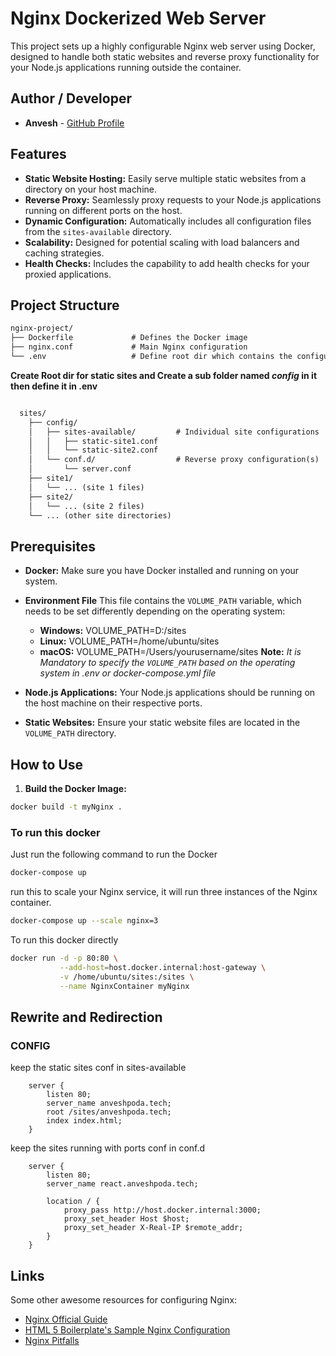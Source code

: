 # Nginx Dockerized Web Server

This project sets up a highly configurable Nginx web server using Docker, designed to handle both static websites and reverse proxy functionality for your Node.js applications running outside the container.

## Author / Developer

- **Anvesh** - [GitHub Profile](https://github.com/Anveshpoda)


## Features

* **Static Website Hosting:** Easily serve multiple static websites from a directory on your host machine.
* **Reverse Proxy:** Seamlessly proxy requests to your Node.js applications running on different ports on the host.
* **Dynamic Configuration:**  Automatically includes all configuration files from the `sites-available` directory.
* **Scalability:** Designed for potential scaling with load balancers and caching strategies.
* **Health Checks:** Includes the capability to add health checks for your proxied applications.

## Project Structure

```md
nginx-project/
├── Dockerfile             # Defines the Docker image
├── nginx.conf             # Main Nginx configuration
└── .env                   # Define root dir which contains the configuration and sites

```
**Create Root dir for static sites and Create a sub folder named *config* in it then define it in .env**

```md

  sites/
    ├── config/
    │   ├── sites-available/         # Individual site configurations
    │   │   ├── static-site1.conf
    │   │   └── static-site2.conf
    │   └── conf.d/                  # Reverse proxy configuration(s)
    │       └── server.conf
    ├── site1/
    │   └── ... (site 1 files)
    ├── site2/
    │   └── ... (site 2 files)
    └── ... (other site directories)

```

## Prerequisites

* **Docker:** Make sure you have Docker installed and running on your system.
* **Environment File**
    This file contains the `VOLUME_PATH` variable, which needs to be set differently depending on the operating system:
    * **Windows:** VOLUME_PATH=D:/sites
    * **Linux:** VOLUME_PATH=/home/ubuntu/sites
    * **macOS:** VOLUME_PATH=/Users/yourusername/sites
    **Note:** *It is Mandatory to specify the `VOLUME_PATH` based on the operating system in .env or docker-compose.yml file*
        
* **Node.js Applications:** Your Node.js applications should be running on the host machine on their respective ports.
* **Static Websites:** Ensure your static website files are located in the `VOLUME_PATH` directory.

## How to Use

1. **Build the Docker Image:**
```bash
docker build -t myNginx . 
```

### To run this docker

Just run the following command to run the Docker

```bash
docker-compose up
```
run this to scale your Nginx service, it will run three instances of the Nginx container.

```bash
docker-compose up --scale nginx=3
```

To run this docker directly

```bash
docker run -d -p 80:80 \
           --add-host=host.docker.internal:host-gateway \
           -v /home/ubuntu/sites:/sites \
           --name NginxContainer myNginx
```

## Rewrite and Redirection

### CONFIG
keep the static sites conf in sites-available

```nginx
    server {
        listen 80;
        server_name anveshpoda.tech; 
        root /sites/anveshpoda.tech;
        index index.html;
    }
```
keep the sites running with ports conf in conf.d

```nginx
    server {
        listen 80;
        server_name react.anveshpoda.tech;

        location / {
            proxy_pass http://host.docker.internal:3000; 
            proxy_set_header Host $host;
            proxy_set_header X-Real-IP $remote_addr;
        }
    }
```

## Links
Some other awesome resources for configuring Nginx:

- [Nginx Official Guide](http://nginx.com/resources/admin-guide/)
- [HTML 5 Boilerplate's Sample Nginx Configuration](https://github.com/h5bp/server-configs-nginx)
- [Nginx Pitfalls](http://wiki.nginx.org/Pitfalls)
